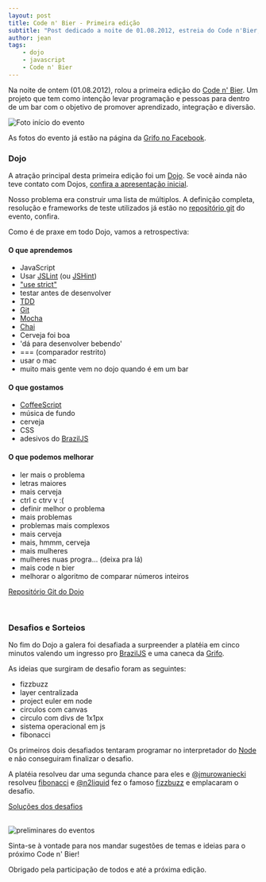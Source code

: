 ```yaml
---
layout: post
title: Code n' Bier - Primeira edição
subtitle: "Post dedicado a noite de 01.08.2012, estreia do Code n'Bier, primeiro Dojo de programação em um bar"
author: jean
tags:
    - dojo
    - javascript
    - Code n' Bier
---
```


Na noite de ontem (01.08.2012), rolou a primeira edição do [Code n' Bier](//codenbier.com). Um projeto que tem como intenção levar programação e pessoas para dentro de um bar com o objetivo de promover aprendizado, integração e diversão.

<img src="http://fbcdn-sphotos-h-a.akamaihd.net/hphotos-ak-ash3/558426_487435217951964_1110157710_n.jpg" alt="Foto início do evento">

As fotos do evento já estão na página da [Grifo no Facebook](//www.facebook.com/grifotecnologia).

### Dojo
A atração principal desta primeira edição foi um [Dojo](//codingdojo.org). Se você ainda não teve contato com Dojos, [confira a apresentação inicial](//speakerdeck.com/u/jcemer/p/dojo-grifo).

Nosso problema era construir uma lista de múltiplos. A definição completa, resolução e frameworks de teste utilizados já estão no [repositório git](//github.com/grifo/codenbier/tree/dojo-2012-08-01) do evento, confira.

Como é de praxe em todo Dojo, vamos a retrospectiva:

#### O que aprendemos
* JavaScript
* Usar [JSLint](//www.jslint.com/) (ou [JSHint](//www.jshint.com/))
* ["use strict"](//developer.mozilla.org/en/JavaScript/Strict_mode)
* testar antes de desenvolver
* [TDD](//en.wikipedia.org/wiki/Test-driven_development)
* [Git](//git-scm.com)
* [Mocha](//visionmedia.github.com/mocha)
* [Chai](//chaijs.com)
* Cerveja foi boa
* 'dá para desenvolver bebendo'
* === (comparador restrito)
* usar o mac
* muito mais gente vem no dojo quando é em um bar

#### O que gostamos
* [CoffeeScript](//coffeescript.org)
* música de fundo
* cerveja
* CSS
* adesivos do [BrazilJS](//braziljs.com.br)

#### O que podemos melhorar
* ler mais o problema
* letras maiores
* mais cerveja
* ctrl c ctrv v :(
* definir melhor o problema
* mais problemas
* problemas mais complexos
* mais cerveja
* mais, hmmm, cerveja
* mais mulheres
* mulheres nuas progra… (deixa pra lá)
* mais code n bier
* melhorar o algoritmo de comparar números inteiros

<a href="//github.com/grifo/codenbier/tree/dojo-2012-08-01" class="btn">Repositório Git do Dojo</a>

<br>

### Desafios e Sorteios

No fim do Dojo a galera foi desafiada a surpreender a platéia em cinco minutos valendo um ingresso pro [BrazilJS](//braziljs.com.br) e uma caneca da [Grifo](//gri.fo).

As ideias que surgiram de desafio foram as seguintes:

* fizzbuzz
* layer centralizada
* project euler em node
* circulos com canvas
* circulo com divs de 1x1px
* sistema operacional em js
* fibonacci

Os primeiros dois desafiados tentaram programar no interpretador do [Node](//nodejs.org) e não conseguiram finalizar o desafio. 

A platéia resolveu dar uma segunda chance para eles e [@jmurowaniecki](//twitter.com/jmurowaniecki) resolveu [fibonacci](//gist.github.com/3236557) e [@n2liquid](//twitter.com/n2liquid) fez o famoso [fizzbuzz](https://gist.github.com/3236557) e emplacaram o desafio.

<a href="//gist.github.com/3236557" class="btn">Soluções dos desafios</a>


<br>

<img src="http://fbcdn-sphotos-a-a.akamaihd.net/hphotos-ak-snc7/292999_487434904618662_479875027_n.jpg" alt="preliminares do eventos">

Sinta-se à vontade para nos mandar sugestões de temas e ideias para o próximo Code n' Bier!

Obrigado pela participação de todos e até a próxima edição.